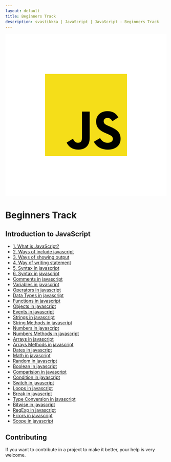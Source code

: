```yaml
---
layout: default
title: Beginners Track
description: svastikkka | JavaScript | JavaScript - Beginners Track
---
```

![Javascript](Image/js.png)


# Beginners Track

## Introduction to JavaScript
- [1. What is JavaScript?](1.Introduction/Introduction.md) <!--DONE-->
- [2. Ways of  include javascript](2.WayOfIncludeJavascript/WayOfIncludeJavascriptInHTML.md) <!--DONE-->
- [3. Ways of  showing  output](3.WaysOfShowingOutput/WaysOfShowingOutput.md) <!--DONE-->
- [4. Way of writing statement](WayOfWritingStatement/WayOfWritingStatement.md) 
- [5. Syntax in javascript](5.SyntaxInJavascript/SyntaxInJavascript.md) <!--INPROGRESS-->
- [6. Syntax in javascript](Introduction/Introduction.md) 
- [Comments in javascript](Introduction/Introduction.md) 
- [Variables in javascript](Introduction/Introduction.md) 
- [Operators in javascript](Introduction/Introduction.md) 
- [Data Types in javascript](Introduction/Introduction.md) 
- [Functions in javascript](Introduction/Introduction.md) 
- [Objects in javascript](Introduction/Introduction.md) 
- [Events in javascript](Introduction/Introduction.md) 
- [Strings in javascript](Introduction/Introduction.md) 
- [String Methods in javascript](Introduction/Introduction.md) 
- [Numbers in javascript](Introduction/Introduction.md) 
- [Numbers Methods in javascript](Introduction/Introduction.md) 
- [Arrays in javascript](Introduction/Introduction.md) 
- [Arrays Methods in javascript](Introduction/Introduction.md) 
- [Dates in javascript](Introduction/Introduction.md) 
- [Math in javascript](Introduction/Introduction.md) 
- [Random in javascript](Introduction/Introduction.md) 
- [Boolean in javascript](Introduction/Introduction.md) 
- [Comparision in javascript](Introduction/Introduction.md) 
- [Condition in javascript](Introduction/Introduction.md) 
- [Switch in javascript](Introduction/Introduction.md) 
- [Loops in javascript](Introduction/Introduction.md) 
- [Break in javascript](Introduction/Introduction.md) 
- [Type Conversion in javascript](Introduction/Introduction.md) 
- [Bitwise in javascript](Introduction/Introduction.md) 
- [RegExp in javascript](Introduction/Introduction.md) 
- [Errors in javascript](Introduction/Introduction.md) 
- [Scope in javascript](Introduction/Introduction.md) 

## Contributing
If you want to contribute in a project to make it better, your help is very welcome.



